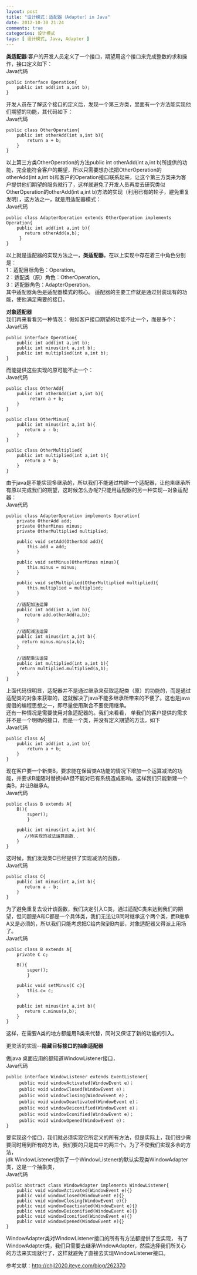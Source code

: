 ```yaml
---
layout: post
title: "设计模式：适配器（Adapter）in Java"
date: 2012-10-30 21:24
comments: true
categories: 设计模式
tags: [ 设计模式, Java, Adapter ]
---
```

**类适配器**:客户的开发人员定义了一个接口，期望用这个接口来完成整数的求和操作，接口定义如下：     
Java代码    

	public interface Operation{  
      	public int add(int a,int b);  
	}  

开发人员在了解这个接口的定义后，发现一个第三方类，里面有一个方法能实现他们期望的功能，其代码如下：    
Java代码    

	public class OtherOperation{  
      	public int otherAdd(int a,int b){  
           	return a + b;  
      	}  
	}  
<!--more-->
以上第三方类OtherOperation的方法public int otherAdd(int a,int b)所提供的功能，完全能符合客户的期望，所以只需要想办法把OtherOperation的otherAdd(int a,int b)和客户的Operation接口联系起来，让这个第三方类来为客户提供他们期望的服务就行了，这样就避免了开发人员再度去研究类似OtherOperation的otherAdd(int a,int b)方法的实现（利用已有的轮子，避免重复发明），这方法之一，就是用适配器模式：   
Java代码  

	public class AdapterOperation extends OtherOperation implements Operation{  
      	public int add(int a,int b){  
           return otherAdd(a,b);  
     	 }  
	}  

以上就是适配器的实现方法之一，**类适配器**，在以上实现中存在着三中角色分别是：    
1：适配目标角色：Operation。  
2：适配类（原）角色：OtherOperation。  
3：适配器角色：AdapterOperation。  
其中适配器角色是适配器模式的核心。 
适配器的主要工作就是通过封装现有的功能，使他满足需要的接口。 

**对象适配器**  
我们再来看看另一种情况： 
假如客户接口期望的功能不止一个，而是多个：   
Java代码   

	public interface Operation{  
      	public int add(int a,int b);  
      	public int minus(int a,int b);  
      	public int multiplied(int a,int b);  
	}  

而能提供这些实现的原可能不止一个：   
Java代码   

	public class OtherAdd{  
      	public int otherAdd(int a,int b){  
          	 return a + b;  
      	}  
	}  
  
	public class OtherMinus{  
      	public int minus(int a,int b){  
           return a - b;  
      	}  
	}  
  
	public class OtherMultiplied{  
      	public int multiplied(int a,int b){  
           return a * b;  
      	}  
	}  

由于java是不能实现多继承的，所以我们不能通过构建一个适配器，让他来继承所有原以完成我们的期望，这时候怎么办呢?只能用适配器的另一种实现--对象适配器：  
Java代码   

	public class AdapterOperation implements Operation{  
      	private OtherAdd add;  
      	private OtherMinus minus;  
      	private OtherMultiplied multiplied;  
  
      	public void setAdd(OtherAdd add){  
            this.add = add;  
      	}  
  
      	public void setMinus(OtherMinus minus){  
            this.minus = minus;  
      	}  
  
      	public void setMultiplied(OtherMultiplied multiplied){  
            this.multiplied = multiplied;  
      	}  
  
      	//适配加法运算  
      	public int add(int a,int b){  
           return add.otherAdd(a,b);  
      	}  
  
      	//适配减法运算  
      	public int minus(int a,int b){  
          return minus.minus(a,b);  
      	}  
  
      	//适配乘法运算  
     	public int multiplied(int a,int b){  
         return multiplied.multiplied(a,b);  
      	}  
	}  

上面代码很明显，适配器并不是通过继承来获取适配类（原）的功能的，而是通过适配类的对象来获取的，这就解决了java不能多继承所带来的不便了。这也是java提倡的编程思想之一，即尽量使用聚合不要使用继承。  
还有一种情况是需要使用对象适配器的。我们来看看， 
单我们的客户提供的需求并不是一个明确的接口，而是一个类，并没有定义期望的方法，如下   
Java代码   
 
	public class A{  
   		public int add(int a,int b){  
      		return a + b;  
   		}  
	}  

现在客户要一个新类B，要求能在保留类A功能的情况下增加一个运算减法的功能，并要求B能随时替换掉A但不能对已有系统造成影响。这样我们只能新建一个类B，并让B继承A。 	
Java代码  

	public class B extends A{  
    	B(){  
      		super();  
    		}  
  
    	public int minus(int a,int b){  
           //待实现的减法运算函数..  
    	}  
	}  

这时候，我们发现类C已经提供了实现减法的函数，		 
Java代码   
  
	public class C{  
    	public int minus(int a,int b){  
           return a - b;  
    	}  
	}  

为了避免重复去设计该函数，我们决定引入C类，通过适配C类来达到我们的期望，但问题是A和C都是一个具体类，我们无法让B同时继承这个两个类，而B继承A又是必须的，所以我们只能考虑把C给内聚到B内部，对象适配器又得派上用场了。  
Java代码  	

	public class B extends A{  
    	private C c;  
  
    	B(){  
      		super();  
    		}  
  
   		public void setMinus(C c){  
         	this.c= c;  
    	}  
  
    	public int minus(int a,int b){  
           return c.minus(a,b);  
    	}  
	}  
这样，在需要A类的地方都能用B类来代替，同时又保证了新的功能的引入。 	

更灵活的实现--**隐藏目标接口的抽象适配器**

做java 桌面应用的都知道WindowListener接口，   
Java代码  

	public interface WindowListener extends EventListener{  
		 public void windowActivated(WindowEvent e)；  
		 public void windowClosed(WindowEvent e)；  
		 public void windowClosing(WindowEvent e)；  
		 public void windowDeactivated(WindowEvent e)；  
		 public void windowDeiconified(WindowEvent e)；  
		 public void windowIconified(WindowEvent e)；  
		 public void windowOpened(WindowEvent e)；  
	}  
要实现这个接口，我们就必须实现它所定义的所有方法，但是实际上，我们很少需要同时用到所有的方法，我们要的只是其中的两三个。为了不使我们实现多余的方法，		 
jdk WindowListener提供了一个WindowListener的默认实现类WindowAdapter类，这是一个抽象类，   
Java代码		
  
	public abstract class WindowAdapter implements WindowListener{  
 		public void windowActivated(WindowEvent e){}  
 		public void windowClosed(WindowEvent e){}  
 		public void windowClosing(WindowEvent e){}  
 		public void windowDeactivated(WindowEvent e){}  
		public void windowDeiconified(WindowEvent e){}  
 		public void windowIconified(WindowEvent e){}  
 		public void windowOpened(WindowEvent e){}  
	}  

WindowAdapter类对WindowListener接口的所有有方法都提供了空实现， 
有了WindowAdapter类，我们只需要去继承WindowAdapter，然后选择我们所关心的方法来实现就行了，这样就避免了直接去实现WindowListener接口。   

参考文献：<http://chjl2020.iteye.com/blog/262370>